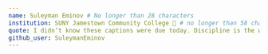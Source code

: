 ```yaml
---
name: Suleyman Eminov # No longer than 28 characters
institution: SUNY Jamestown Community College 🚩 # no longer than 58 characters
quote: I didn’t know these captions were due today. Discipline is the way to success. # no longer than 100 characters, avoid using quotes(") to guarantee the format remains the same.
github_user: SuleymanEminov
---
```

